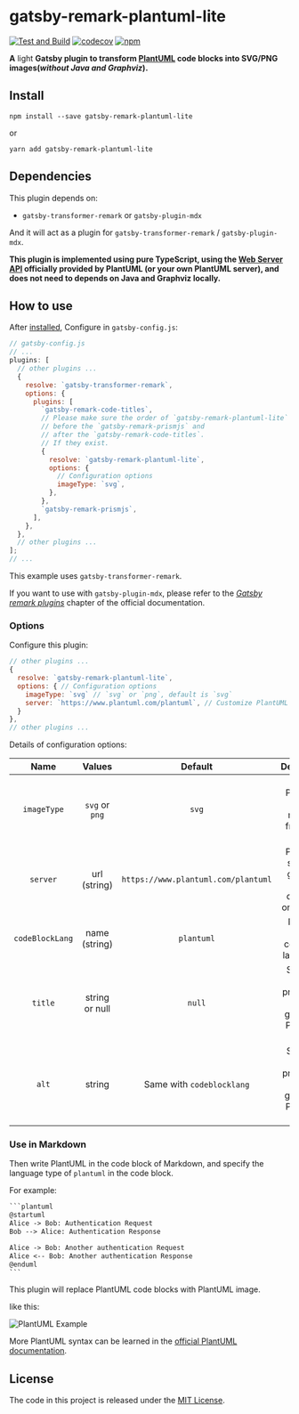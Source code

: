 # gatsby-remark-plantuml-lite

[![Test and Build](https://github.com/Mogeko/gatsby-remark-plantuml-lite/workflows/Test%20and%20Build/badge.svg)](https://github.com/Mogeko/gatsby-remark-plantuml-lite/actions?query=workflow%3A%22Test+and+Build%22)
[![codecov](https://codecov.io/gh/Mogeko/gatsby-remark-plantuml-lite/branch/master/graph/badge.svg)](https://codecov.io/gh/Mogeko/gatsby-remark-plantuml-lite)
[![npm](https://img.shields.io/npm/v/gatsby-remark-plantuml-lite?logo=npm)](https://www.npmjs.com/package/gatsby-remark-plantuml-lite)

**A** light **Gatsby plugin to transform [PlantUML][plantuml_home] code blocks into SVG/PNG images(_without Java and Graphviz_).**

## Install

```shell
npm install --save gatsby-remark-plantuml-lite
```

or

```shell
yarn add gatsby-remark-plantuml-lite
```

## Dependencies

This plugin depends on:

- `gatsby-transformer-remark` or `gatsby-plugin-mdx`

And it will act as a plugin for `gatsby-transformer-remark` / `gatsby-plugin-mdx`.

**This plugin is implemented using pure TypeScript, using the [Web Server API][plantuml_server] officially provided by PlantUML (or your own PlantUML server), and does not need to depends on Java and Graphviz locally.**

## How to use

After [installed](#install), Configure in `gatsby-config.js`:

```javascript
// gatsby-config.js
// ...
plugins: [
  // other plugins ...
  {
    resolve: `gatsby-transformer-remark`,
    options: {
      plugins: [
        `gatsby-remark-code-titles`,
        // Please make sure the order of `gatsby-remark-plantuml-lite`
        // before the `gatsby-remark-prismjs` and
        // after the `gatsby-remark-code-titles`.
        // If they exist.
        {
          resolve: `gatsby-remark-plantuml-lite`,
          options: {
            // Configuration options
            imageType: `svg`,
          },
        },
        `gatsby-remark-prismjs`,
      ],
    },
  },
  // other plugins ...
];
// ...
```

This example uses `gatsby-transformer-remark`.

If you want to use with `gatsby-plugin-mdx`, please refer to the [_Gatsby remark plugins_][mdx_gatsby_remark_plugins] chapter of the official documentation.

### Options

Configure this plugin:

```javascript
// other plugins ...
{
  resolve: `gatsby-remark-plantuml-lite`,
  options: { // Configuration options
    imageType: `svg` // `svg` or `png`, default is `svg`
    server: `https://www.plantuml.com/plantuml`, // Customize PlantUML server
  }
},
// other plugins ...
```

Details of configuration options:

|      Name       |     Values     |               Default               |                          Description                          |
| :-------------: | :------------: | :---------------------------------: | :-----------------------------------------------------------: |
|   `imageType`   | `svg` or `png` |                `svg`                |       Type of PlantUML image returned from Web Server.        |
|    `server`     |  url (string)  | `https://www.plantuml.com/plantuml` |     PlantUML server to generate UML diagrams on-the-fly.      |
| `codeBlockLang` | name (string)  |             `plantuml`              |               Name of the codeblock languange.                |
|     `title`     | string or null |               `null`                | Specifies the title property of the generated PlantUML image. |
|      `alt`      |     string     |      Same with `codeblocklang`      |  Specifies the alt property of the generated PlantUML image.  |

### Use in Markdown

Then write PlantUML in the code block of Markdown, and specify the language type of `plantuml` in the code block.

For example:

````txt
```plantuml
@startuml
Alice -> Bob: Authentication Request
Bob --> Alice: Authentication Response

Alice -> Bob: Another authentication Request
Alice <-- Bob: Another authentication Response
@enduml
```
````

This plugin will replace PlantUML code blocks with PlantUML image.

like this:

![PlantUML Example][plantuml_example]

More PlantUML syntax can be learned in the [official PlantUML documentation](plantuml_home).

## License

The code in this project is released under the [MIT License][license].

[plantuml_home]: https://plantuml.com
[plantuml_server]: http://www.plantuml.com/plantuml/uml/SyfFKj2rKt3CoKnELR1Io4ZDoSa70000
[plantuml_example]: https://www.plantuml.com/plantuml/svg/SoWkIImgAStDuNBCoKnELT2rKt3AJx9IS2mjoKZDAybCJYp9pCzJ24ejB4qjBk42oYde0jM05MDHLLoGdrUSoeLkM5u-K5sHGY9MGw6ARNHryQb66EwGcfS2T300
[mdx_gatsby_remark_plugins]: https://www.gatsbyjs.com/docs/mdx/plugins/#gatsby-remark-plugins
[license]: https://github.com/Mogeko/gatsby-remark-plantuml-lite/blob/master/LICENSE
